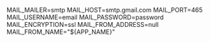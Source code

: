 MAIL_MAILER=smtp
MAIL_HOST=smtp.gmail.com
MAIL_PORT=465
MAIL_USERNAME=email
MAIL_PASSWORD=password
MAIL_ENCRYPTION=ssl
MAIL_FROM_ADDRESS=null
MAIL_FROM_NAME="${APP_NAME}"
